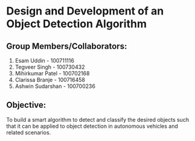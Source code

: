 # Design and Development of an Object Detection Algorithm

## Group Members/Collaborators:

1. Esam Uddin - 100711116
2. Tegveer Singh - 100730432
3. Mihirkumar Patel - 100702168
4. Clarissa Branje - 100716458
4. Ashwin Sudarshan - 100700236

## Objective:

To build a smart algorithm to detect and classify the desired objects such that it can be applied to object detection in autonomous vehicles and related scenarios.
